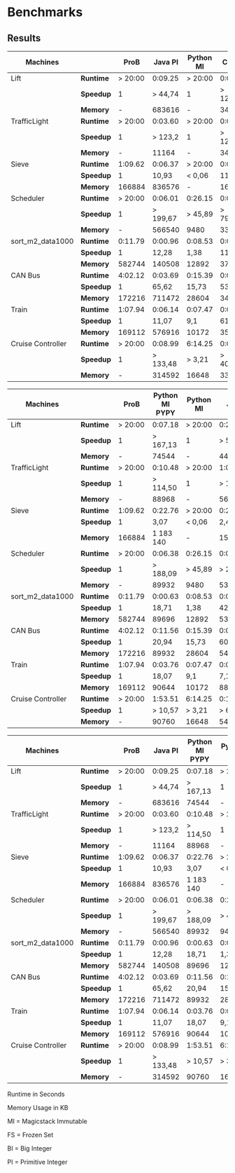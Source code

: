 # Benchmarks

## Results

| Machines          |             | ProB      | Java PI   | Python MI | C++ PI   | JS PI --jitless |
|-------------------|-------------|-----------|-----------|-----------|----------|-----------------|
| Lift              | **Runtime** | > 20:00   | 0:09.25   | > 20:00   | 0:00.00  | 16:13.44        |
|                   | **Speedup** | 1         | > 44,74   | 1         | > 120000 | > 1,23          |
|                   | **Memory**  | -         | 683616    | -         | 3432     | 49376           |
| TrafficLight      | **Runtime** | > 20:00   | 0:03.60   | > 20:00   | 0:00.00  | 17:01.69        |
|                   | **Speedup** | 1         | > 123,2   | 1         | > 120000 | > 1,17          |
|                   | **Memory**  | -         | 11164     | -         | 3432     | 50612           |
| Sieve             | **Runtime** | 1:09.62   | 0:06.37   | > 20:00   | 0:06.00  | 1:56.94         |
|                   | **Speedup** | 1         | 10,93     | < 0,06    | 11,60    | 0,6             |
|                   | **Memory**  | 166884    | 836576    | -         | 165540   | 1072396         |
| Scheduler         | **Runtime** | > 20:00   | 0:06.01   | 0:26.15   | 0:01.51  | 1:36.93         |
|                   | **Speedup** | 1         | > 199,67  | > 45,89   | > 794,70 | > 12,38         |
|                   | **Memory**  | -         | 566540    | 9480      | 3388     | 51500           |
| sort_m2_data1000  | **Runtime** | 0:11.79   | 0:00.96   | 0:08.53   | 0:00.01  | 0:02.64         |
|                   | **Speedup** | 1         | 12,28     | 1,38      | 1179     | 4,47            |
|                   | **Memory**  | 582744    | 140508    | 12892     | 3716     | 44364           |
| CAN Bus           | **Runtime** | 4:02.12   | 0:03.69   | 0:15.39   | 0:00.45  | 0:44.61         |
|                   | **Speedup** | 1         | 65,62     | 15,73     | 538,04   | 5,43            |
|                   | **Memory**  | 172216    | 711472    | 28604     | 3472     | 44396           |
| Train             | **Runtime** | 1:07.94   | 0:06.14   | 0:07.47   | 0:01.11  | 2:24.07         |
|                   | **Speedup** | 1         | 11,07     | 9,1       | 61,21    | 0,47            |
|                   | **Memory**  | 169112    | 576916    | 10172     | 3520     | 67624           |
| Cruise Controller | **Runtime** | > 20:00   | 0:08.99   | 6:14.25   | 0:00.03  | 2:07.90         |
|                   | **Speedup** | 1         | > 133,48  | > 3,21    | > 40000  | > 9,38          |
|                   | **Memory**  | -         | 314592    | 16648     | 3384     | 50924           |


| Machines          |             | ProB      | Python MI PYPY | Python MI | JS PI   | JS PI --jitless |
|-------------------|-------------|-----------|----------------|-----------|---------|-----------------|
| Lift              | **Runtime** | > 20:00   | 0:07.18        | > 20:00   | 0:21.38 | 16:13.44        |
|                   | **Speedup** | 1         | > 167,13       | 1         | > 56,13 | > 1,23          |
|                   | **Memory**  | -         | 74544          | -         | 44724   | 49376           |
| TrafficLight      | **Runtime** | > 20:00   | 0:10.48        | > 20:00   | 1:03.82 | 17:01.69        |
|                   | **Speedup** | 1         | > 114,50       | 1         | > 18,8  | > 1,17          |
|                   | **Memory**  | -         | 88968          | -         | 56008   | 50612           |
| Sieve             | **Runtime** | 1:09.62   | 0:22.76        | > 20:00   | 0:28.31 | 1:56.94         |
|                   | **Speedup** | 1         | 3,07           | < 0,06    | 2,46    | < 0,6           |
|                   | **Memory**  | 166884    | 1 183 140      | -         | 1544512 | 1072396         |
| Scheduler         | **Runtime** | > 20:00   | 0:06.38        | 0:26.15   | 0:05.42 | 1:36.93         |
|                   | **Speedup** | 1         | > 188,09       | > 45,89   | > 221,4 | > 12,38         |
|                   | **Memory**  | -         | 89932          | 9480      | 53960   | 51500           |
| sort_m2_data1000  | **Runtime** | 0:11.79   | 0:00.63        | 0:08.53   | 0:00.28 | 0:02.64         |
|                   | **Speedup** | 1         | 18,71          | 1,38      | 42,11   | 4,47            |
|                   | **Memory**  | 582744    | 89696          | 12892     | 53028   | 44364           |
| CAN Bus           | **Runtime** | 4:02.12   | 0:11.56        | 0:15.39   | 0:03.49 | 0:44.61         |
|                   | **Speedup** | 1         | 20,94          | 15,73     | 60,5    | 5,43            |
|                   | **Memory**  | 172216    | 89932          | 28604     | 54948   | 44396           |
| Train             | **Runtime** | 1:07.94   | 0:03.76        | 0:07.47   | 0:09.49 | 2:24.07         |
|                   | **Speedup** | 1         | 18,07          | 9,1       | 7,16    | 0,47            |
|                   | **Memory**  | 169112    | 90644          | 10172     | 88164   | 67624           |
| Cruise Controller | **Runtime** | > 20:00   | 1:53.51        | 6:14.25   | 0:19.50 | 2:07.90         |
|                   | **Speedup** | 1         | > 10,57        | > 3,21    | > 61,54 | > 9,38          |
|                   | **Memory**  | -         | 90760          | 16648     | 54292   | 50924           |


| Machines          |             | ProB      | Java PI   | Python MI PYPY | Python MI | C++ PI   | JS PI   | JS PI --jitless |
|-------------------|-------------|-----------|-----------|----------------|-----------|----------|---------|-----------------|
| Lift              | **Runtime** | > 20:00   | 0:09.25   | 0:07.18        | > 20:00   | 0:00.00  | 0:21.38 | 16:13.44        |
|                   | **Speedup** | 1         | > 44,74   | > 167,13       | 1         | > 120000 | > 56,13 | > 1,23          |
|                   | **Memory**  | -         | 683616    | 74544          | -         | 3432     | 44724   | 49376           |
| TrafficLight      | **Runtime** | > 20:00   | 0:03.60   | 0:10.48        | > 20:00   | 0:00.00  | 1:03.82 | 17:01.69        |
|                   | **Speedup** | 1         | > 123,2   | > 114,50       | 1         | > 120000 | > 18,8  | > 1,17          |
|                   | **Memory**  | -         | 11164     | 88968          | -         | 3432     | 56008   | 50612           |
| Sieve             | **Runtime** | 1:09.62   | 0:06.37   | 0:22.76        | > 20:00   | 0:06.00  | 0:28.31 | 1:56.94         |
|                   | **Speedup** | 1         | 10,93     | 3,07           | < 0,06    | 11,60    | 2,46    | 0,6             |
|                   | **Memory**  | 166884    | 836576    | 1 183 140      | -         | 165540   | 1544512 | 1072396         |
| Scheduler         | **Runtime** | > 20:00   | 0:06.01   | 0:06.38        | 0:26.15   | 0:01.51  | 0:05.42 | 1:36.93         |
|                   | **Speedup** | 1         | > 199,67  | > 188,09       | > 45,89   | > 794,70 | > 221,4 | > 12,38         |
|                   | **Memory**  | -         | 566540    | 89932          | 9480      | 3388     | 53960   | 51500           |
| sort_m2_data1000  | **Runtime** | 0:11.79   | 0:00.96   | 0:00.63        | 0:08.53   | 0:00.01  | 0:00.28 | 0:02.64         |
|                   | **Speedup** | 1         | 12,28     | 18,71          | 1,38      | 1179     | 42,11   | 4,47            |
|                   | **Memory**  | 582744    | 140508    | 89696          | 12892     | 3716     | 53028   | 44364           |
| CAN Bus           | **Runtime** | 4:02.12   | 0:03.69   | 0:11.56        | 0:15.39   | 0:00.45  | 0:03.49 | 0:44.61         |
|                   | **Speedup** | 1         | 65,62     | 20,94          | 15,73     | 538,04   | 60,5    | 5,43            |
|                   | **Memory**  | 172216    | 711472    | 89932          | 28604     | 3472     | 54948   | 44396           |
| Train             | **Runtime** | 1:07.94   | 0:06.14   | 0:03.76        | 0:07.47   | 0:01.11  | 0:09.49 | 2:24.07         |
|                   | **Speedup** | 1         | 11,07     | 18,07          | 9,1       | 61,21    | 7,16    | 0,47            |
|                   | **Memory**  | 169112    | 576916    | 90644          | 10172     | 3520     | 88164   | 67624           |
| Cruise Controller | **Runtime** | > 20:00   | 0:08.99   | 1:53.51        | 6:14.25   | 0:00.03  | 0:19.50 | 2:07.90         |
|                   | **Speedup** | 1         | > 133,48  | > 10,57        | > 3,21    | > 40000  | > 61,54 | > 9,38          |
|                   | **Memory**  | -         | 314592    | 90760          | 16648     | 3384     | 54292   | 50924           |

Runtime in Seconds

Memory Usage in KB

MI = Magicstack Immutable

FS = Frozen Set

BI = Big Integer

PI = Primitive Integer
